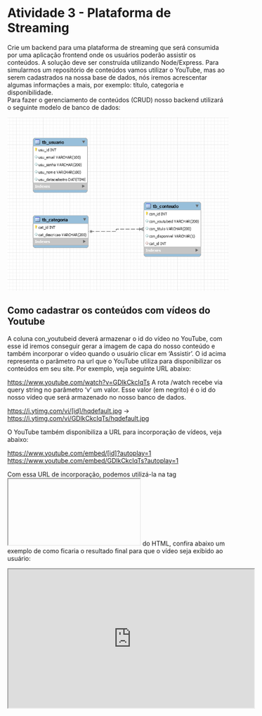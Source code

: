 # Atividade 3 - Plataforma de Streaming

Crie um backend para uma plataforma de streaming que será consumida por uma aplicação frontend onde os usuários poderão assistir os conteúdos. A solução deve ser construída utilizando Node/Express.
Para simularmos um repositório de conteúdos vamos  utilizar o YouTube, mas ao serem cadastrados na nossa base de dados, nós iremos acrescentar algumas informações a mais, por exemplo: título, categoria e disponibilidade. <br>
Para fazer o gerenciamento de conteúdos (CRUD) nosso backend utilizará o seguinte modelo de banco de dados:

![Image](bd.png)

## Como cadastrar os conteúdos com vídeos do Youtube
A coluna con_youtubeid deverá armazenar o id do vídeo no YouTube, com esse id iremos conseguir gerar a imagem de capa do nosso conteúdo e também incorporar o vídeo quando o usuário clicar em ‘Assistir’. O id acima representa o parâmetro na url que o YouTube utiliza para disponibilizar os conteúdos em seu site. Por exemplo, veja seguinte URL abaixo:

https://www.youtube.com/watch?v=GDlkCkcIqTs
A rota /watch recebe via query string no parâmetro ‘v’ um valor. Esse valor (em negrito) é o id do nosso vídeo que será armazenado no nosso banco de dados.

https://i.ytimg.com/vi/[id]/hqdefault.jpg -> https://i.ytimg.com/vi/GDlkCkcIqTs/hqdefault.jpg
 
O YouTube também disponibiliza a URL para incorporação de vídeos, veja abaixo:

https://www.youtube.com/embed/[id]?autoplay=1 https://www.youtube.com/embed/GDlkCkcIqTs?autoplay=1

Com essa URL de incorporação, podemos utilizá-la na tag <iframe></iframe> do HTML, confira abaixo um exemplo de como ficaria o resultado final para que o vídeo seja exibido ao usuário:

<iframe width="560" height="315" allow='autoplay' src="https://www.youtube.com/embed/GDlkCkcIqTs?autoplay=1"</iframe>

## Endpoints a serem implementados
Para o gerenciamento de conteúdos a API deverá dispor dos seguintes endpoints:
- Consultar de conteúdos (/conteudos) [GET]
- Cadastrar conteúdo (/conteudos) [POST]
- Alterar conteúdo (/conteudos) [PUT]
- Deletar conteúdo (/conteudos/:id-exclusao) [DELETE]
- Obter um conteudo (/conteudos/:id-conteudo) [GET]

Além disso, outros endpoints devem ser implementados para:
- Consultar categorias (/categorias) [GET]
- Retornar HTML de vídeo incorporado (/conteudos/assistir/id-conteudo) [GET]
- Retornar HTML da imagem capa do vídeo (/conteudos/capa/id-conteudo) [GET]

A rota /assistir/id-conteudo deverá fazer o retorno de HTML com o link do vídeo no youtube. <br>
Exemplo:
```
res.setHeader('Content-Type', 'text/html')
res.send(`<iframe width="560" height="315" allow='autoplay' src="https://www.youtube.com/embed/GDlkCkcIqTs?autoplay=1"</iframe>`)
```
/conteudos/capa/id-conteudo
```
res.setHeader('Content-Type', 'text/html')
res.send(`<img src="https://i.ytimg.com/vi/GDlkCkcIqTs/hqdefault.jpg"/>`)
```
<br><br>

Além disso, implemente também uma autenticação via JWT para proteger todos os endpoints. O token da nossa API deverá ser gerado através da rota /auth/token. Faça o retorno do token através do corpo da resposta em uma propriedade chamada "chave".<br>
Exemplo:<br>
```
{
  chave: 12345  
}
```
Todos esses endpoints deverão estar devidamente documentados em uma rota do sistema que deve se chamar /docs. A documentação deverá conter:</br>
- Tag </br>
- Sumário </br>
- Parâmetros </br>
- Códigos de retorno </br>
- Esquema de segurança (Autenticação)</br>
